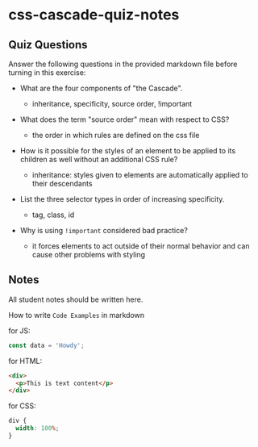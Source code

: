 # css-cascade-quiz-notes

## Quiz Questions

Answer the following questions in the provided markdown file before turning in this exercise:

- What are the four components of "the Cascade".

  - inheritance, specificity, source order, !important

- What does the term "source order" mean with respect to CSS?

  - the order in which rules are defined on the css file

- How is it possible for the styles of an element to be applied to its children as well without an additional CSS rule?

  - inheritance: styles given to elements are automatically applied to their descendants

- List the three selector types in order of increasing specificity.

  - tag, class, id

- Why is using `!important` considered bad practice?

  - it forces elements to act outside of their normal behavior and can cause other problems with styling

## Notes

All student notes should be written here.

How to write `Code Examples` in markdown

for JS:

```javascript
const data = 'Howdy';
```

for HTML:

```html
<div>
  <p>This is text content</p>
</div>
```

for CSS:

```css
div {
  width: 100%;
}
```
